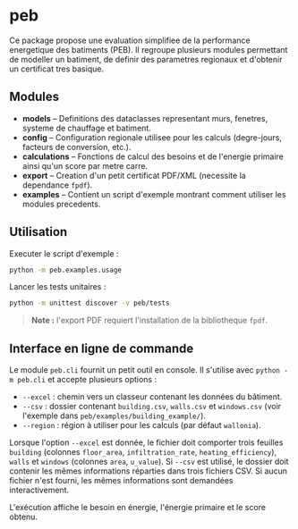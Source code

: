 # peb

Ce package propose une evaluation simplifiee de la performance energetique des batiments (PEB). Il regroupe plusieurs modules permettant de modeller un batiment, de definir des parametres regionaux et d'obtenir un certificat tres basique.

## Modules

- **models** – Definitions des dataclasses representant murs, fenetres, systeme de chauffage et batiment.
- **config** – Configuration regionale utilisee pour les calculs (degre-jours, facteurs de conversion, etc.).
- **calculations** – Fonctions de calcul des besoins et de l'energie primaire ainsi qu'un score par metre carre.
- **export** – Creation d'un petit certificat PDF/XML (necessite la dependance `fpdf`).
- **examples** – Contient un script d'exemple montrant comment utiliser les modules precedents.

## Utilisation

Executer le script d'exemple :

```bash
python -m peb.examples.usage
```

Lancer les tests unitaires :

```bash
python -m unittest discover -v peb/tests
```

> **Note :** l'export PDF requiert l'installation de la bibliotheque `fpdf`.

## Interface en ligne de commande

Le module `peb.cli` fournit un petit outil en console. Il s'utilise avec
`python -m peb.cli` et accepte plusieurs options :

- `--excel` : chemin vers un classeur contenant les données du bâtiment.
- `--csv` : dossier contenant `building.csv`, `walls.csv` et `windows.csv` (voir
  l'exemple dans `peb/examples/building_example/`).
- `--region` : région à utiliser pour les calculs (par défaut `wallonia`).

Lorsque l'option `--excel` est donnée, le fichier doit comporter trois feuilles
`building` (colonnes `floor_area`, `infiltration_rate`, `heating_efficiency`),
`walls` et `windows` (colonnes `area`, `u_value`). Si `--csv` est utilisé, le
dossier doit contenir les mêmes informations réparties dans trois fichiers CSV.
Si aucun fichier n'est fourni, les mêmes informations sont demandées
interactivement.

L'exécution affiche le besoin en énergie, l'énergie primaire et le score obtenu.
